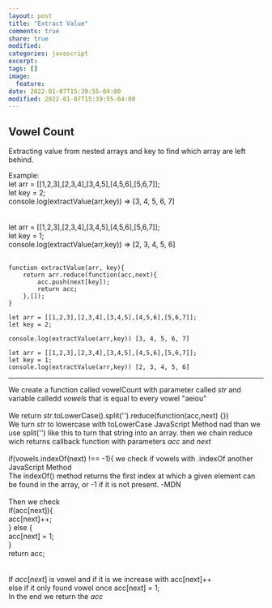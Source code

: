 ```yaml
---
layout: post
title: "Extract Value"
comments: true
share: true
modified:
categories: javascript
excerpt:
tags: []
image:
  feature:
date: 2022-01-07T15:39:55-04:00
modified: 2022-01-07T15:39:55-04:00
---
```


## Vowel Count
Extracting value from nested arrays and key to find which array are left behind.


Example:<br>
let arr = [[1,2,3],[2,3,4],[3,4,5],[4,5,6],[5,6,7]];<br>
let key = 2;<br>
console.log(extractValue(arr,key)) => [3, 4, 5, 6, 7]<br>
<br><br>
let arr = [[1,2,3],[2,3,4],[3,4,5],[4,5,6],[5,6,7]];<br>
let key = 1;<br>
console.log(extractValue(arr,key)) => [2, 3, 4, 5, 6]<br>
<br>





~~~
function extractValue(arr, key){
    return arr.reduce(function(acc,next){
        acc.push(next[key]);
        return acc;
    },[]);
}

let arr = [[1,2,3],[2,3,4],[3,4,5],[4,5,6],[5,6,7]];
let key = 2;

console.log(extractValue(arr,key)) [3, 4, 5, 6, 7]

let arr = [[1,2,3],[2,3,4],[3,4,5],[4,5,6],[5,6,7]];
let key = 1;
console.log(extractValue(arr,key)) [2, 3, 4, 5, 6]
~~~
___
We create a function called vowelCount with parameter called *str* and variable calledd *vowels* that is equal to every vowel "aeiou"
<br><br>
We return *str*.toLowerCase().split('').reduce(function(acc,next) {})<br>
We turn *str* to lowercase with toLowerCase JavaScript Method nad than we use split('') like this to turn that string into an array. then we chain reduce wich returns callback function with parameters *acc* and *next*
<br><br>
 if(vowels.indexOf(next) !== -1){ we check if vowels with .indexOf another JavaScript Method
<br>
The indexOf() method returns the first index at which a given element can be found in the array, or -1 if it is not present. -MDN 
<br><br>
Then we check <br>
if(acc[next]){<br>
  acc[next]++;<br>
} else {<br>
  acc[next] = 1;<br>
  }<br>
  return acc;<br>
<br><br>
If *acc*[*next*] is vowel and if it is we increase with acc[next]++<br>
else  if it only found vowel once acc[next] = 1;<br>
In the end we return the *acc*